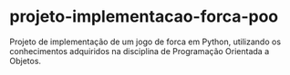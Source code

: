 # projeto-implementacao-forca-poo
 Projeto de implementação de um jogo de forca em Python, utilizando os conhecimentos adquiridos na disciplina de Programação Orientada a Objetos.
